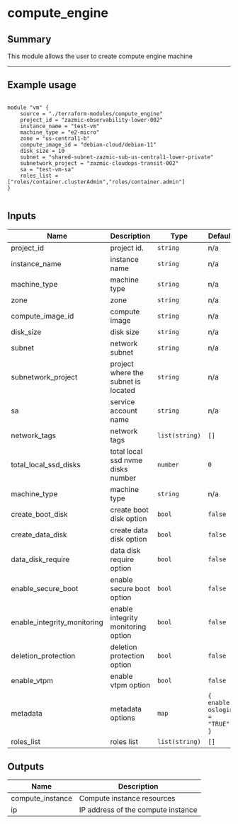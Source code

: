 # compute_engine

## Summary

This module allows the user to create compute engine machine

--- 



## Example usage

```

module "vm" {
    source = "./terraform-modules/compute_engine"
    project_id = "zazmic-observability-lower-002"
    instance_name = "test-vm"
    machine_type = "e2-micro"
    zone = "us-central1-b"
    compute_image_id = "debian-cloud/debian-11"
    disk_size = 10
    subnet = "shared-subnet-zazmic-sub-us-central1-lower-private"
    subnetwork_project = "zazmic-cloudops-transit-002"
    sa = "test-vm-sa"
    roles_list = ["roles/container.clusterAdmin","roles/container.admin"]
}


```


## Inputs

| Name | Description | Type | Default |
|------|-------------|------|---------|
| project_id | project id. | `string` | n/a |
| instance_name | instance name | `string` | n/a | 
| machine_type | machine type | `string` | n/a | 
| zone | zone | `string` | n/a |
| compute_image_id | compute image  | `string` | n/a | 
| disk_size | disk size | `string` | n/a | 
| subnet | network subnet | `string` | n/a |
| subnetwork_project | project where the subnet is located | `string` | n/a | 
| sa | service account name | `string` | n/a | 
| network_tags | network tags | `list(string)` | `[]` |
| total_local_ssd_disks | total local ssd nvme disks number | `number` | `0` | 
| machine_type | machine type | `string` | n/a | 
| create_boot_disk | create boot disk option | `bool` | `false` |
| create_data_disk | create data disk option | `bool` | `false` | 
| data_disk_require | data disk require option | `bool` | `false` |
| enable_secure_boot | enable secure boot option | `bool` | `false` | 
| enable_integrity_monitoring | enable integrity monitoring option | `bool` | `false` |
| deletion_protection | deletion protection option | `bool` | `false` | 
| enable_vtpm | enable vtpm option | `bool` | `false` |
| metadata | metadata options | `map` | `{ enable-oslogin = "TRUE" }` | 
| roles_list | roles list | `list(string)` | `[]` | 




## Outputs

| Name | Description |
|------|-------------|
| compute_instance | Compute instance resources |
| ip | IP address of the compute instance |
